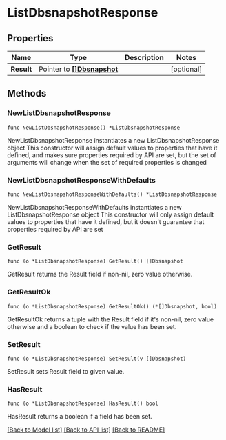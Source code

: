 # ListDbsnapshotResponse

## Properties

Name | Type | Description | Notes
------------ | ------------- | ------------- | -------------
**Result** | Pointer to [**[]Dbsnapshot**](Dbsnapshot.md) |  | [optional] 

## Methods

### NewListDbsnapshotResponse

`func NewListDbsnapshotResponse() *ListDbsnapshotResponse`

NewListDbsnapshotResponse instantiates a new ListDbsnapshotResponse object
This constructor will assign default values to properties that have it defined,
and makes sure properties required by API are set, but the set of arguments
will change when the set of required properties is changed

### NewListDbsnapshotResponseWithDefaults

`func NewListDbsnapshotResponseWithDefaults() *ListDbsnapshotResponse`

NewListDbsnapshotResponseWithDefaults instantiates a new ListDbsnapshotResponse object
This constructor will only assign default values to properties that have it defined,
but it doesn't guarantee that properties required by API are set

### GetResult

`func (o *ListDbsnapshotResponse) GetResult() []Dbsnapshot`

GetResult returns the Result field if non-nil, zero value otherwise.

### GetResultOk

`func (o *ListDbsnapshotResponse) GetResultOk() (*[]Dbsnapshot, bool)`

GetResultOk returns a tuple with the Result field if it's non-nil, zero value otherwise
and a boolean to check if the value has been set.

### SetResult

`func (o *ListDbsnapshotResponse) SetResult(v []Dbsnapshot)`

SetResult sets Result field to given value.

### HasResult

`func (o *ListDbsnapshotResponse) HasResult() bool`

HasResult returns a boolean if a field has been set.


[[Back to Model list]](../README.md#documentation-for-models) [[Back to API list]](../README.md#documentation-for-api-endpoints) [[Back to README]](../README.md)


